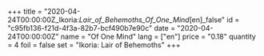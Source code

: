 +++
title = "2020-04-24T00:00:00Z_Ikoria:_Lair_of_Behemoths_Of_One_Mind_[en]_false"
id = "c95fb136-f21d-4f3a-82b7-bcf490b7e90c"
date = "2020-04-24T00:00:00Z"
name = "Of One Mind"
lang = ["en"]
price = "0.18"
quantity = 4
foil = false
set = "Ikoria: Lair of Behemoths"
+++
